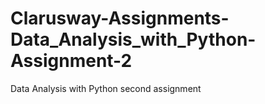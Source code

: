# Clarusway-Assignments-Data_Analysis_with_Python-Assignment-2
Data Analysis with Python second assignment
